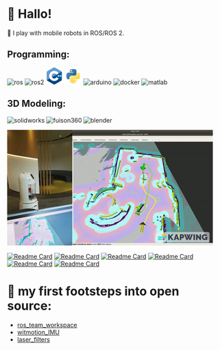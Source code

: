 
# 👋 Hallo!
🤖 I play with mobile robots in ROS/ROS 2. 
## Programming:
<p align="left">
  <img src="https://raw.githubusercontent.com/ros-infrastructure/artwork/master/ros_logo.svg" alt="ros" height="40"/>
  <img src="https://www.neobotix-roboter.de/fileadmin/_processed_/a/b/csm_ROS2_de25589e21.png" alt="ros2" height="40"/>
  <img src="https://raw.githubusercontent.com/devicons/devicon/master/icons/cplusplus/cplusplus-original.svg" alt="cplusplus" height="40"/>
  <img src="https://raw.githubusercontent.com/devicons/devicon/master/icons/python/python-original.svg" alt="python" height="40"/>
  <img src="https://upload.wikimedia.org/wikipedia/commons/5/5b/Arduino_Logo_Registered.svg" alt="arduino" height="40"/>      
  <img src="https://upload.wikimedia.org/wikipedia/commons/a/a7/Docker-svgrepo-com.svg" alt="docker" height="40" />
  <img src="https://upload.wikimedia.org/wikipedia/commons/2/21/Matlab_Logo.png" alt="matlab" height="40"/>
</p>

## 3D Modeling:
<p align="left">
  <img src="https://upload.wikimedia.org/wikipedia/en/d/d2/SolidWorks_Logo.svg" alt="solidworks" height="35"/>
  <img src="https://upload.wikimedia.org/wikipedia/commons/8/8b/Fusion-360-2023-lockup-Blk-OL-ADSK-No-Year-Stacked.png" alt="fuison360" height="35"/>
  <img src="https://upload.wikimedia.org/wikipedia/commons/0/0c/Blender_logo_no_text.svg" alt="blender" height="35"/>
</p>

![](https://github.com/JosefGst/JosefGst.github.io/blob/main/images/split_screen_delivery.gif)


<!-- repos -->
[![Readme Card](https://github-readme-stats.vercel.app/api/pin/?username=josefgst&repo=urdf_basic_shapes)](https://github.com/JosefGst/urdf_basic_shapes)
[![Readme Card](https://github-readme-stats.vercel.app/api/pin/?username=josefgst&repo=template_sub_pub)](https://github.com/JosefGst/template_sub_pub)
[![Readme Card](https://github-readme-stats.vercel.app/api/pin/?username=josefgst&repo=rmdx_driver)](https://github.com/JosefGst/rmdx_driver)
[![Readme Card](https://github-readme-stats.vercel.app/api/pin/?username=josefgst&repo=zlac_ros2)](https://github.com/JosefGst/zlac_ros2)
[![Readme Card](https://github-readme-stats.vercel.app/api/pin/?username=josefgst&repo=udev_tools)](https://github.com/JosefGst/udev_tools)
[![Readme Card](https://github-readme-stats.vercel.app/api/pin/?username=josefgst&repo=lingao_ros2)](https://github.com/JosefGst/lingao_ros2)
<!-- [![Readme Card](https://github-readme-stats.vercel.app/api/pin/?username=josefgst&repo=lscm_deliverybot)](https://github.com/JosefGst/lscm_deliverybot) -->

<!-- states -->
<!-- <img src="https://github-readme-stats.vercel.app/api?username=josefgst&show_icons=true"/> -->
<!-- top languages used -->
<!-- <img src="https://github-readme-stats.vercel.app/api/top-langs?username=josefgst"/> -->
<!-- <img src="https://github-readme-streak-stats.herokuapp.com/?user=josefgst"/> -->
<!--![](http://github-profile-summary-cards.vercel.app/api/cards/profile-details?username=JosefGst&theme=transparent) -->


# 📜 my first footsteps into open source:
- [ros_team_workspace](https://github.com/StoglRobotics/ros_team_workspace/pull/109)
- [witmotion_IMU](https://github.com/ElettraSciComp/witmotion_IMU_ros/pull/25)
- [laser_filters](https://github.com/ros-perception/laser_filters/pull/186)


<!---
JosefGst/JosefGst is a ✨ special ✨ repository because its `README.md` (this file) appears on your GitHub profile.
You can click the Preview link to take a look at your changes.
--->
